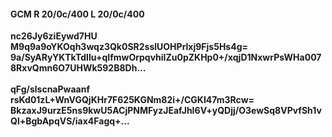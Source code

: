 #### GCM R 20/0c/400 L 20/0c/400
**nc26Jy6ziEywd7HU**<br/>**M9q9a9oYKOqh3wqz3Qk0SR2sslUOHPrlxj9Fjs5Hs4g=**<br/>**9a/SyARyYKTkTdIlu+qIfmwOrpqvhiIZu0pZKHp0+/xqjD1NxwrPsWHa0078RxvQmn6O7UHWk592B8Dh...**<br/><br/>
**qFg/slscnaPwaanf**<br/>**rsKd01zL+WnVGQjKHr7F625KGNm82i+/CGKI47m3Rcw=**<br/>**BkzaxJ9urzE5ns9kwU5ACjPNMFyzJEafJhI6V+yQDjj/O3ewSq8VPvfSh1vQl+BgbApqVS/iax4Fagq+...**
